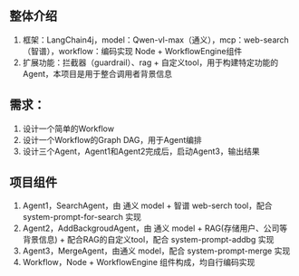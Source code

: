 ## 整体介绍  
1. 框架：LangChain4j，model：Qwen-vl-max（通义），mcp：web-search（智谱），workflow：编码实现 Node + WorkflowEngine组件  
2. 扩展功能：拦截器（guardrail）、rag + 自定义tool，用于构建特定功能的Agent，本项目是用于整合调用者背景信息  

## 需求： 
1. 设计一个简单的Workflow
2. 设计一个Workflow的Graph DAG，用于Agent编排
3. 设计三个Agent，Agent1和Agent2完成后，启动Agent3，输出结果  

## 项目组件  
1. Agent1，SearchAgent，由 通义 model + 智谱 web-serch tool，配合 system-prompt-for-search 实现  
2. Agent2，AddBackgroudAgent，由 通义 model + RAG(存储用户、公司等背景信息) + 配合RAG的自定义tool，配合 system-prompt-addbg 实现  
3. Agent3，MergeAgent，由通义 model，配合 system-prompt-merge 实现  
4. Workflow，Node + WorkflowEngine 组件构成，均自行编码实现
